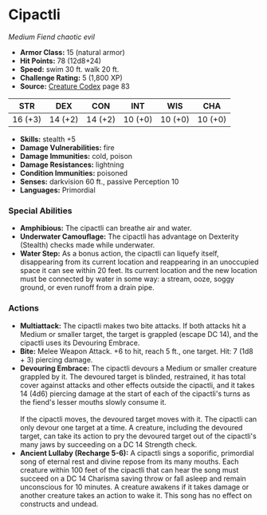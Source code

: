 # Cipactli

*Medium* *Fiend* *chaotic evil*

- **Armor Class:** 15 (natural armor)
- **Hit Points:** 78 (12d8+24)
- **Speed:** swim 30 ft. walk 20 ft.
- **Challenge Rating:** 5 (1,800 XP)
- **Source:** [Creature Codex](https://koboldpress.com/kpstore/product/creature-codex-for-5th-edition-dnd) page 83

| STR | DEX | CON | INT | WIS | CHA |
| --- | --- | --- | --- | --- | --- |
| 16 (+3) | 14 (+2) | 14 (+2) | 10 (+0) | 10 (+0) | 10 (+0) |

- **Skills:** stealth +5
- **Damage Vulnerabilities:** fire
- **Damage Immunities:** cold, poison
- **Damage Resistances:** lightning
- **Condition Immunities:** poisoned
- **Senses:** darkvision 60 ft., passive Perception 10
- **Languages:** Primordial

### Special Abilities

- **Amphibious:** The cipactli can breathe air and water.
- **Underwater Camouflage:** The cipactli has advantage on Dexterity (Stealth) checks made while underwater.
- **Water Step:** As a bonus action, the cipactli can liquefy itself, disappearing from its current location and reappearing in an unoccupied space it can see within 20 feet. Its current location and the new location must be connected by water in some way: a stream, ooze, soggy ground, or even runoff from a drain pipe.

### Actions

- **Multiattack:** The cipactli makes two bite attacks. If both attacks hit a Medium or smaller target, the target is grappled (escape DC 14), and the cipactli uses its Devouring Embrace.
- **Bite:** Melee Weapon Attack. +6 to hit, reach 5 ft., one target. Hit: 7 (1d8 + 3) piercing damage.
- **Devouring Embrace:** The cipactli devours a Medium or smaller creature grappled by it. The devoured target is blinded, restrained, it has total cover against attacks and other effects outside the cipactli, and it takes 14 (4d6) piercing damage at the start of each of the cipactli's turns as the fiend's lesser mouths slowly consume it.<br><br>If the cipactli moves, the devoured target moves with it. The cipactli can only devour one target at a time. A creature, including the devoured target, can take its action to pry the devoured target out of the cipactli's many jaws by succeeding on a DC 14 Strength check.
- **Ancient Lullaby (Recharge 5-6):** A cipactli sings a soporific, primordial song of eternal rest and divine repose from its many mouths. Each creature within 100 feet of the cipactli that can hear the song must succeed on a DC 14 Charisma saving throw or fall asleep and remain unconscious for 10 minutes. A creature awakens if it takes damage or another creature takes an action to wake it. This song has no effect on constructs and undead.


